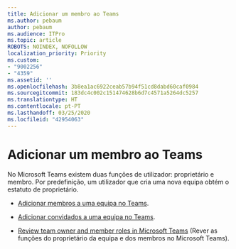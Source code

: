 ```yaml
---
title: Adicionar um membro ao Teams
ms.author: pebaum
author: pebaum
ms.audience: ITPro
ms.topic: article
ROBOTS: NOINDEX, NOFOLLOW
localization_priority: Priority
ms.custom:
- "9002256"
- "4359"
ms.assetid: ''
ms.openlocfilehash: 3b8ea1ac6922ceab57b94f51cd8dabd60caf0984
ms.sourcegitcommit: 183dc4c002c151474628b6d7c4571a5264dc5257
ms.translationtype: HT
ms.contentlocale: pt-PT
ms.lasthandoff: 03/25/2020
ms.locfileid: "42954063"
---
```

# <a name="add-a-member-to-teams"></a>Adicionar um membro ao Teams

No Microsoft Teams existem duas funções de utilizador: proprietário e membro. Por predefinição, um utilizador que cria uma nova equipa obtém o estatuto de proprietário.

- [Adicionar membros a uma equipa no Teams](https://support.office.com/article/add-members-to-a-team-in-teams-aff2249d-b456-4bc3-81e7-52327b6b38e9).

- [Adicionar convidados a uma equipa no Teams](https://support.office.com/article/Add-guests-to-a-team-in-Teams-fccb4fa6-f864-4508-bdde-256e7384a14f).

- [Review team owner and member roles in Microsoft Teams](https://docs.microsoft.com/microsoftteams/assign-roles-permissions) (Rever as funções do proprietário da equipa e dos membros no Microsoft Teams).
